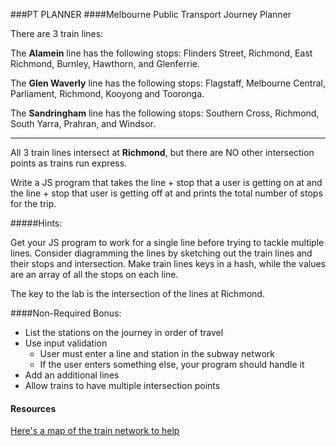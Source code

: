 ###PT PLANNER 
####Melbourne Public Transport Journey Planner

There are 3 train lines:

The **Alamein** line has the following stops: Flinders Street, Richmond, East Richmond, Burnley, Hawthorn, and Glenferrie.

The **Glen Waverly** line has the following stops: Flagstaff, Melbourne Central, Parliament, Richmond, Kooyong and Tooronga.

The **Sandringham** line has the following stops: Southern Cross, Richmond, South Yarra, Prahran, and Windsor.

---

All 3 train lines intersect at **Richmond**, but there are NO other intersection points as trains run express.

Write a JS program that takes the line + stop that a user is getting on at and the line + stop that user is getting off at and prints the total number of stops for the trip.


#####Hints:

Get your JS program to work for a single line before trying to tackle multiple lines.
Consider diagramming the lines by sketching out the train lines and their stops and intersection.
Make train lines keys in a hash, while the values are an array of all the stops on each line.

The key to the lab is the intersection of the lines at Richmond. 

####Non-Required Bonus:

* List the stations on the journey in order of travel
* Use input validation
  - User must enter a line and station in the subway network
  - If the user enters something else, your program should handle it
* Add an additional lines
* Allow trains to have multiple intersection points


#### Resources 
[Here's a map of the train network to help](https://drive.google.com/a/generalassemb.ly/file/d/0Bx09n7UgX2HyaGswNVNWd3B0bEE/view?usp=sharing)